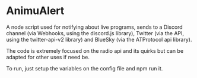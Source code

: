 # AnimuAlert

A node script used for notifying about live programs, sends to a Discord channel (via Webhooks, using the discord.js library), Twitter (via the API, using the twitter-api-v2 library) and BlueSky (via the ATProtocol api library).

The code is extremely focused on the radio api and its quirks but can be adapted for other uses if need be.

To run, just setup the variables on the config file and npm run it.
